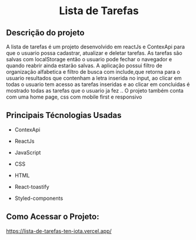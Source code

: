 <div align="center">

<h1>Lista de Tarefas </h1>

</div>

## Descrição do projeto

A lista de tarefas é um projeto desenvolvido em reactJs e ContexApi para que o usuario possa cadastrar, atualizar e deletar tarefas. As tarefas são salvas com localStorage então o usuario pode fechar o navegador e quando reabrir ainda estarão salvas. A aplicação possui filtro de organização alfabetica e filtro de busca com include,que retorna para o usuario resultados que contenham a letra inserida no input, ao clicar em todas o usuario tem acesso as tarefas inseridas e ao clicar em concluidas é mostrado todas as tarefas que o usuario ja fez .. O projeto também conta com uma home page, css com mobile first e responsivo


## Principais Técnologias Usadas

- ContexApi
- ReactJs
- JavaScript
- CSS 
- HTML

- React-toastify
- Styled-components



## Como Acessar o Projeto: 
https://lista-de-tarefas-ten-iota.vercel.app/